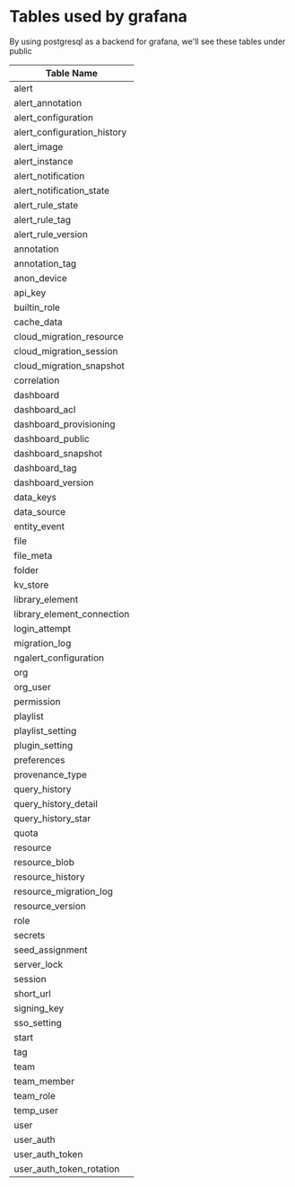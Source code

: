 # Tables used by grafana

By using postgresql as a backend for grafana, we'll see these tables under public 

| Table Name                         |
|------------------------------------|
| alert                              |
| alert_annotation                   |
| alert_configuration                |
| alert_configuration_history        |
| alert_image                        |
| alert_instance                     |
| alert_notification                 |
| alert_notification_state           |
| alert_rule_state                   |
| alert_rule_tag                     |
| alert_rule_version                 |
| annotation                         |
| annotation_tag                     |
| anon_device                        |
| api_key                            |
| builtin_role                       |
| cache_data                         |
| cloud_migration_resource           |
| cloud_migration_session            |
| cloud_migration_snapshot           |
| correlation                        |
| dashboard                          |
| dashboard_acl                      |
| dashboard_provisioning             |
| dashboard_public                   |
| dashboard_snapshot                 |
| dashboard_tag                      |
| dashboard_version                  |
| data_keys                          |
| data_source                        |
| entity_event                       |
| file                               |
| file_meta                          |
| folder                             |
| kv_store                           |
| library_element                    |
| library_element_connection         |
| login_attempt                      |
| migration_log                      |
| ngalert_configuration              |
| org                                |
| org_user                           |
| permission                         |
| playlist                           |
| playlist_setting                   |
| plugin_setting                     |
| preferences                        |
| provenance_type                    |
| query_history                      |
| query_history_detail               |
| query_history_star                 |
| quota                              |
| resource                           |
| resource_blob                      |
| resource_history                   |
| resource_migration_log             |
| resource_version                   |
| role                               |
| secrets                            |
| seed_assignment                    |
| server_lock                        |
| session                            |
| short_url                          |
| signing_key                        |
| sso_setting                        |
| start                              |
| tag                                |
| team                               |
| team_member                        |
| team_role                          |
| temp_user                          |
| user                               |
| user_auth                          |
| user_auth_token                    |
| user_auth_token_rotation           |